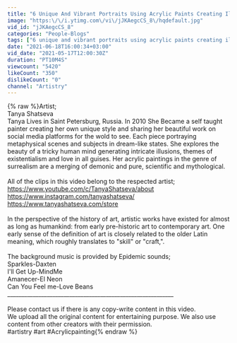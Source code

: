 ```yaml
---
title: "6 Unique And Vibrant Portraits Using Acrylic Paints Creating Illusions To Make Your Jaw Drop"
image: "https:\/\/i.ytimg.com\/vi\/jJKAegcCS_8\/hqdefault.jpg"
vid_id: "jJKAegcCS_8"
categories: "People-Blogs"
tags: ["6 unique and vibrant portraits using acrylic paints creating illusions to make your jaw drop","painting with acrylics","how to paint for beginners acrylic"]
date: "2021-06-18T16:00:34+03:00"
vid_date: "2021-05-17T12:00:30Z"
duration: "PT10M4S"
viewcount: "5420"
likeCount: "350"
dislikeCount: "0"
channel: "Artistry"
---
```

{% raw %}Artist;<br />Tanya Shatseva<br />Tanya Lives in Saint Petersburg, Russia. In 2010 She Became a self taught painter creating her own unique style and sharing her beautiful work on social media platforms for the wold to see. Each piece portraying metaphysical scenes and subjects in dream-like states. She explores the beauty of a tricky human mind generating intricate illusions, themes of existentialism and love in all guises. Her acrylic paintings in the genre of surrealism are a merging of demonic and pure, scientific and mythological.<br /><br />All of the clips in this video belong to the respected artist;<br /><a rel="nofollow" target="blank" href="https://www.youtube.com/c/TanyaShatseva/about">https://www.youtube.com/c/TanyaShatseva/about</a><br /><a rel="nofollow" target="blank" href="https://www.instagram.com/tanyashatseva/">https://www.instagram.com/tanyashatseva/</a><br /><a rel="nofollow" target="blank" href="https://www.tanyashatseva.com/store">https://www.tanyashatseva.com/store</a><br /><br />In the perspective of the history of art, artistic works have existed for almost as long as humankind: from early pre-historic art to contemporary art. One early sense of the definition of art is closely related to the older Latin meaning, which roughly translates to &quot;skill&quot; or &quot;craft,&quot;.<br /><br />The background music is provided by Epidemic sounds;<br />Sparkles-Daxten<br />I'll Get Up-MindMe<br />Amanecer-El Neon<br />Can You Feel me-Love Beans<br />___________________________________________________________<br /><br />Please contact us if there is any copy-write content in this video.<br />We upload all the original content for entertaining purpose. We also use content from other creators with their permission.<br />#artistry #art #Acrylicpainting{% endraw %}
